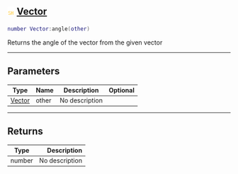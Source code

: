 ## ![shared](.gitbook/assets/shared.png) [Vector](home/Vector)



```lua
number Vector:angle(other)
```

Returns the angle of the vector from the given vector

------
## Parameters

| Type   | Name | Description | Optional |
| ------ | ---- | ----------- | -------: |
| [Vector](home/Vector) | other | No description |  |

------
## Returns

| Type   | Description |
| ------ | ----------: |
| number | No description |

